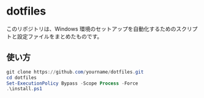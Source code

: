 # dotfiles

このリポジトリは、Windows 環境のセットアップを自動化するためのスクリプトと設定ファイルをまとめたものです。

## 使い方

```powershell
git clone https://github.com/yourname/dotfiles.git
cd dotfiles
Set-ExecutionPolicy Bypass -Scope Process -Force
.\install.ps1
```